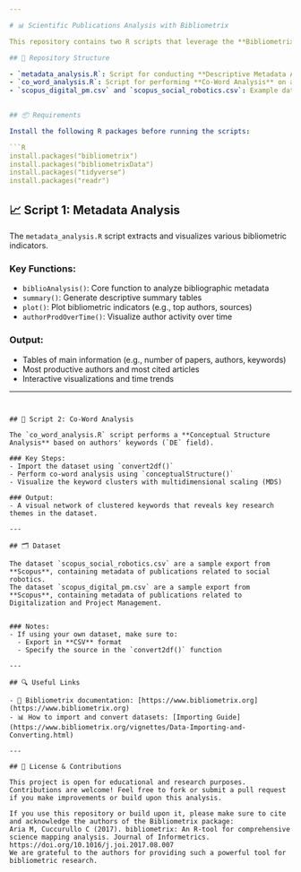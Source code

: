 ```yaml
---

# 📊 Scientific Publications Analysis with Bibliometrix

This repository contains two R scripts that leverage the **Bibliometrix** R package to analyze scientific literature from Scopus. The goal is to extract meaningful insights and perform bibliometric analysis using co-word mapping and metadata-based analytics.

## 📁 Repository Structure

- `metadata_analysis.R`: Script for conducting **Descriptive Metadata Analysis**, including author productivity, citation analysis, and keyword trends.
- `co_word_analysis.R`: Script for performing **Co-Word Analysis** on a Scopus dataset using keyword co-occurrence and clustering techniques.
- `scopus_digital_pm.csv` and `scopus_social_robotics.csv`: Example datasets downloaded from **Scopus** and used in the scripts.
  

## 📦 Requirements

Install the following R packages before running the scripts:

```R
install.packages("bibliometrix")
install.packages("bibliometrixData")
install.packages("tidyverse")
install.packages("readr")
```

## 📈 Script 1: Metadata Analysis

The `metadata_analysis.R` script extracts and visualizes various bibliometric indicators.

### Key Functions:
- `biblioAnalysis()`: Core function to analyze bibliographic metadata
- `summary()`: Generate descriptive summary tables
- `plot()`: Plot bibliometric indicators (e.g., top authors, sources)
- `authorProdOverTime()`: Visualize author activity over time

### Output:
- Tables of main information (e.g., number of papers, authors, keywords)
- Most productive authors and most cited articles
- Interactive visualizations and time trends

---
```


## 🧠 Script 2: Co-Word Analysis

The `co_word_analysis.R` script performs a **Conceptual Structure Analysis** based on authors' keywords (`DE` field).

### Key Steps:
- Import the dataset using `convert2df()`
- Perform co-word analysis using `conceptualStructure()`
- Visualize the keyword clusters with multidimensional scaling (MDS)

### Output:
- A visual network of clustered keywords that reveals key research themes in the dataset.

---

## 🗂 Dataset

The dataset `scopus_social_robotics.csv` are a sample export from **Scopus**, containing metadata of publications related to social robotics.
The dataset `scopus_digital_pm.csv` are a sample export from **Scopus**, containing metadata of publications related to Digitalization and Project Management.


### Notes:
- If using your own dataset, make sure to:
  - Export in **CSV** format
  - Specify the source in the `convert2df()` function

---

## 🔍 Useful Links

- 📘 Bibliometrix documentation: [https://www.bibliometrix.org](https://www.bibliometrix.org)
- 📊 How to import and convert datasets: [Importing Guide](https://www.bibliometrix.org/vignettes/Data-Importing-and-Converting.html)

---

## 💬 License & Contributions

This project is open for educational and research purposes. Contributions are welcome! Feel free to fork or submit a pull request if you make improvements or build upon this analysis.

If you use this repository or build upon it, please make sure to cite and acknowledge the authors of the Bibliometrix package:
Aria M, Cuccurullo C (2017). bibliometrix: An R-tool for comprehensive science mapping analysis. Journal of Informetrics. https://doi.org/10.1016/j.joi.2017.08.007
We are grateful to the authors for providing such a powerful tool for bibliometric research.
